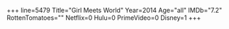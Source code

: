 +++
line=5479
Title="Girl Meets World"
Year=2014
Age="all"
IMDb="7.2"
RottenTomatoes=""
Netflix=0
Hulu=0
PrimeVideo=0
Disney=1
+++

